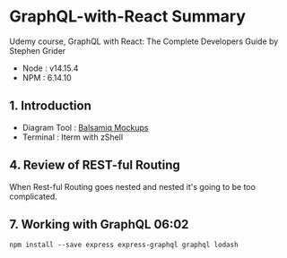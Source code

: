 # GraphQL-with-React Summary

Udemy course, GraphQL with React: The Complete Developers Guide by Stephen Grider

- Node : v14.15.4
- NPM : 6.14.10

## 1. Introduction

- Diagram Tool : [Balsamiq Mockups](https://balsamiq.com/)
- Terminal : Iterm with zShell

## 4. Review of REST-ful Routing

When Rest-ful Routing goes nested and nested it's going to be too complicated.

## 7. Working with GraphQL 06:02

```
npm install --save express express-graphql graphql lodash
```
